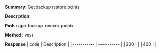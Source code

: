 **Summary**: Get backup restore points

**Description**:

**Path** : /get-backup-restore-points

**Method** : `POST`

**Response**
| code      | Description |
| ----------- | ----------- |
|  200   |       |
|  400   |       |

